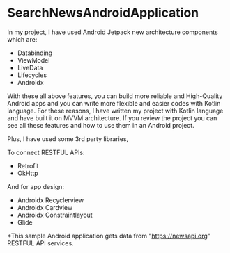 # SearchNewsAndroidApplication

In my project, I have used Android Jetpack new architecture components which are:

- Databinding
- ViewModel
- LiveData
- Lifecycles
- Androidx

With these all above features, you can build more reliable and High-Quality Android apps and you can write more flexible and easier codes with Kotlin language.
For these reasons, I have written my project with Kotlin language and have built it on MVVM architecture.
If you review the project you can see all these features and how to use them in an Android project.

Plus, I have used some 3rd party libraries,

To connect RESTFUL APIs:

- Retrofit
- OkHttp

And for app design:

- Androidx Recyclerview
- Androidx Cardview
- Androidx Constraintlayout
- Glide



*This sample Android application gets data from "https://newsapi.org" RESTFUL API services.
